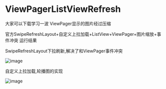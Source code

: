 # ViewPagerListViewRefresh

大家可以下载学习一波
ViewPager显示的图片经过压缩

官方SwipeRefreshLayout+自定义上拉加载+ListView+ViewPager+图片缩放+事件冲突
运行结果

SwipeRefreshLayout下拉刷新,解决了和ViewPager事件冲突

![image](https://github.com/GM520/ViewPagerListViewRefresh/blob/master/imgs/Screenshot.png)

自定义上拉加载,轮播图的实现

![image](https://github.com/GM520/ViewPagerListViewRefresh/blob/master/imgs/Screenshot2.png)

